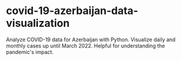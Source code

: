 # covid-19-azerbaijan-data-visualization
Analyze COVID-19 data for Azerbaijan with Python. Visualize daily and monthly cases up until March 2022. Helpful for understanding the pandemic's impact.
